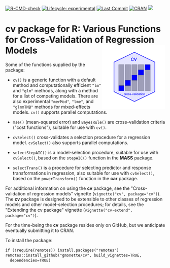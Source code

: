 
<!-- badges: start -->
  [![R-CMD-check](https://github.com/gmonette/cv/actions/workflows/R-CMD-check.yaml/badge.svg)](https://github.com/gmonette/cv/actions/workflows/R-CMD-check.yaml)
  [![Lifecycle: experimental](https://img.shields.io/badge/lifecycle-experimental-brightgreen.svg)](https://lifecycle.r-lib.org/articles/stages.html#experimental)
  [![Last Commit](https://img.shields.io/github/last-commit/gmonette/cv)](https://github.com/gmonette/cv)
  [![CRAN](https://www.r-pkg.org/badges/version/cv)](https://cran.r-project.org/package=cv)
  [![](https://img.shields.io/badge/pkgdown%20site-darhgreen)](https://gmonette.github.io/cv)
  <!-- badges: end -->
  
# cv package for R: Various Functions for Cross-Validation of Regression Models <img src="man/figures/cv-hex.png" style="float:right; height:200px;" />

Some of the functions supplied by the package:

* `cv()` is a generic function with a default method and 
computationally efficient `"lm"` and `"glm"` methods, along with a method for a list of competing models. There are also experimental `"merMod"`, `"lme"`, and `"glmmTMB"` methods for mixed-effects models. `cv()` supports parallel computations.

* `mse()` (mean-squared error) and `BayesRule()` are cross-validation
criteria ("cost functions"), suitable for use with `cv()`.

* `cvSelect()` cross-validates a selection procedure for a regression
model. `cvSelect()` also supports parallel computations.

* `selectStepAIC()` is a model-selection procedure, suitable for
use with `cvSelect()`, based on the `stepAIC()` function in the **MASS** 
package.

* `selectTrans()` is a procedure for selecting predictor and response transformations in regression, also suitable for use with `cvSelect()`, based on the `powerTransform()` function in the **car** package.

For additional information on using the **cv** package, see the
"Cross-validation of regression models" vignette (`vignette("cv", package="cv")`). The **cv** package is designed to be extensible
to other classes of regression models and other model-selection
procedures; for details, see the "Extending the cv package"
vignette (`vignette("cv-extend", package="cv")`).

For the time-being the **cv** package resides only on GitHub, but we anticipate
eventually submitting it to CRAN.

To install the package:

```
if (!require(remotes)) install.packages("remotes")
remotes::install_github("gmonette/cv", build_vignettes=TRUE,
  dependencies=TRUE)
```

